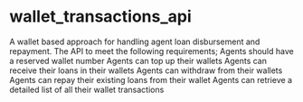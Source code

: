 # wallet_transactions_api
A wallet based approach for handling agent loan disbursement and repayment. The API to meet the following requirements; Agents should have a reserved wallet number Agents can top up their wallets Agents can receive their loans in their wallets Agents can withdraw from their wallets Agents can repay their existing loans from their wallet Agents can retrieve a detailed list of all their wallet transactions
